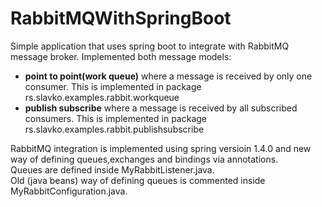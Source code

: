 # RabbitMQWithSpringBoot
Simple application that uses spring boot to integrate with RabbitMQ message broker.
Implemented both message models: 
 - <b>point to point(work queue)</b> where a message is received by only one consumer. This is implemented in package rs.slavko.examples.rabbit.workqueue
 - <b>publish subscribe</b> where a message is received by all subscribed consumers. This is implemented in package rs.slavko.examples.rabbit.publishsubscribe
 
RabbitMQ integration is implemented using spring versioin 1.4.0 and new way of defining queues,exchanges and bindings via annotations.<br> Queues are defined inside MyRabbitListener.java.<br> Old (java beans) way of defining queues is commented inside MyRabbitConfiguration.java.
 